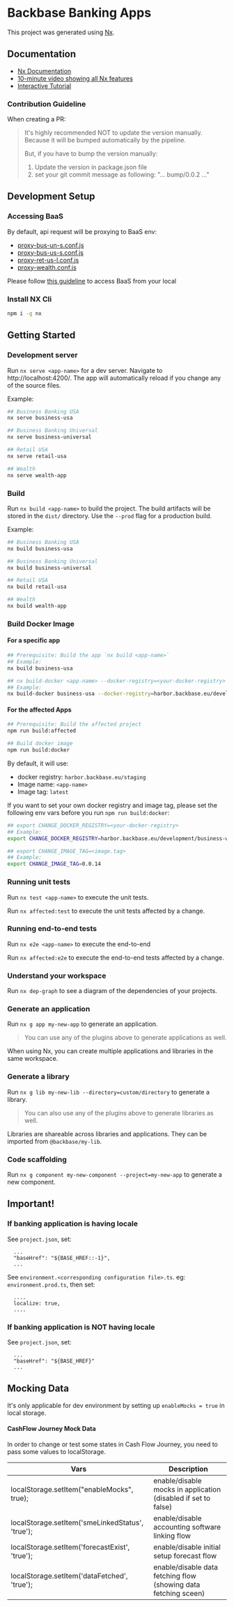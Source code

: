 # Backbase Banking Apps

This project was generated using [Nx](https://nx.dev).

## Documentation

- [Nx Documentation](https://nx.dev/angular)
- [10-minute video showing all Nx features](https://nx.dev/getting-started/intro)
- [Interactive Tutorial](https://nx.dev/tutorial/01-create-application)

### Contribution Guideline

When creating a PR:

> It's highly recommended NOT to update the version manually.
> Because it will be bumped automatically by the pipeline.
>
> But, if you have to bump the version manually:
>
> 1. Update the version in package.json file
> 2. set your git commit message as following: "... bump/0.0.2 ..."

## Development Setup

### Accessing BaaS

By default, api request will be proxying to BaaS env:

- [proxy-bus-un-s.conf.js](./proxy-bus-un-s.conf.js)
- [proxy-bus-us-s.conf.js](./proxy-bus-us-s.conf.js)
- [proxy-ret-us-l.conf.js](./proxy-ret-us-l.conf.js)
- [proxy-wealth.conf.js](./proxy-wealth.conf.js)

Please follow [this guideline](https://backbase.atlassian.net/wiki/spaces/BUSB/pages/3252095286/Starting+out+with+BaaS#Accessing-BaaS-as-an-end-user) to access BaaS from your local

### Install NX Cli

```bash
npm i -g nx
```

## Getting Started

### Development server

Run `nx serve <app-name>` for a dev server. Navigate to http://localhost:4200/. The app will automatically reload if you change any of the source files.

Example:

```bash
## Business Banking USA
nx serve business-usa

## Business Banking Universal
nx serve business-universal

## Retail USA
nx serve retail-usa

## Wealth
nx serve wealth-app
```

### Build

Run `nx build <app-name>` to build the project. The build artifacts will be stored in the `dist/` directory. Use the `--prod` flag for a production build.

Example:

```bash
## Business Banking USA
nx build business-usa

## Business Banking Universal
nx build business-universal

## Retail USA
nx build retail-usa

## Wealth
nx build wealth-app
```

### Build Docker Image

#### For a specific app

```bash
## Prerequisite: Build the app `nx build <app-name>`
## Example:
nx build business-usa

## nx build-docker <app-name> --docker-registry=<your-docker-registry> --image-tag=<tag>
## Example:
nx build-docker business-usa --docker-registry=harbor.backbase.eu/development/business-web-app-test --image-tag=0.0.14
```

#### For the affected Apps

```bash
## Prerequisite: Build the affected project
npm run build:affected

## Build docker image
npm run build:docker
```

By default, it will use:

- docker registry: `harbor.backbase.eu/staging`
- Image name: `<app-name>`
- Image tag: `latest`

If you want to set your own docker registry and image tag, please set the following env vars before you run `npm run build:docker`:

```bash
## export CHANGE_DOCKER_REGISTRY=<your-docker-registry>
## Example:
export CHANGE_DOCKER_REGISTRY=harbor.backbase.eu/development/business-web-app-test

## export CHANGE_IMAGE_TAG=<image.tag>
## Example:
export CHANGE_IMAGE_TAG=0.0.14
```

### Running unit tests

Run `nx test <app-name>` to execute the unit tests.

Run `nx affected:test` to execute the unit tests affected by a change.

### Running end-to-end tests

Run `nx e2e <app-name>` to execute the end-to-end

Run `nx affected:e2e` to execute the end-to-end tests affected by a change.

### Understand your workspace

Run `nx dep-graph` to see a diagram of the dependencies of your projects.

### Generate an application

Run `nx g app my-new-app` to generate an application.

> You can use any of the plugins above to generate applications as well.

When using Nx, you can create multiple applications and libraries in the same workspace.

### Generate a library

Run `nx g lib my-new-lib --directory=custom/directory` to generate a library.

> You can also use any of the plugins above to generate libraries as well.

Libraries are shareable across libraries and applications. They can be imported from `@backbase/my-lib`.

### Code scaffolding

Run `nx g component my-new-component --project=my-new-app` to generate a new component.

## Important!

### If banking application is having locale

See `project.json`, set:

```
  ...
  "baseHref": "${BASE_HREF::-1}",
  ...
```

See `environment.<corresponding configuration file>.ts`. eg: `environment.prod.ts`, then set:

```
  ....
  localize: true,
  ....
```

### If banking application is NOT having locale

See `project.json`, set:

```
  ...
  "baseHref": "${BASE_HREF}"
  ...
```

## Mocking Data

It's only applicable for dev environment by setting up `enableMocks = true` in local storage.

#### CashFlow Journey Mock Data

In order to change or test some states in Cash Flow Journey, you need to pass some values to localStorage.

| Vars                                             | Description                                                     |
| ------------------------------------------------ | --------------------------------------------------------------- |
| localStorage.setItem("enableMocks", true);       | enable/disable mocks in application (disabled if set to false)  |
| localStorage.setItem('smeLinkedStatus', 'true'); | enable/disable accounting software linking flow                 |
| localStorage.setItem('forecastExist', 'true');   | enable/disable initial setup forecast flow                      |
| localStorage.setItem('dataFetched', 'true');     | enable/disable data fetching flow (showing data fetching sceen) |
